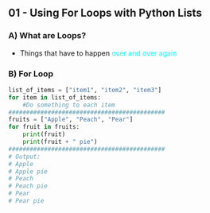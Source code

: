 ## 01 - Using For Loops with Python Lists

### A) What are Loops?
- Things that have to happen <font color="cyan">over and over again</font>

### B) For Loop
~~~python
list_of_items = ["item1", "item2", "item3"]
for item in list_of_items:
    #Do something to each item
############################################
fruits = ["Apple", "Peach", "Pear"]
for fruit in fruits:
    print(fruit)
    print(fruit + " pie")
############################################
# Output:
# Apple
# Apple pie
# Peach
# Peach pie
# Pear
# Pear pie
~~~
